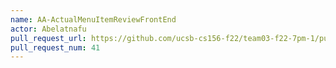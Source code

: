 ```yaml
---
name: AA-ActualMenuItemReviewFrontEnd
actor: Abelatnafu
pull_request_url: https://github.com/ucsb-cs156-f22/team03-f22-7pm-1/pull/41
pull_request_num: 41
---
```

